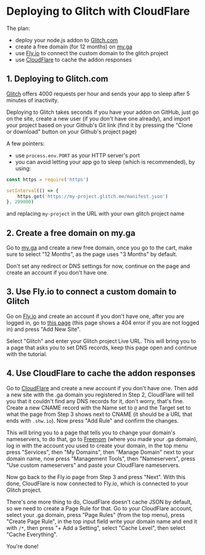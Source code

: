 # Deploying to Glitch with CloudFlare

The plan:
- deploy your node.js addon to [Glitch.com](https://glitch.com)
- create a free domain (for 12 months) on [my.ga](https://my.ga)
- use [Fly.io](https://fly.io) to connect the custom domain to the glitch project
- use [CloudFlare](https://cloudflare.com) to cache the addon responses


## 1. Deploying to Glitch.com

[Glitch](https://glitch.com) offers 4000 requests per hour and sends your app to sleep after 5 minutes of inactivity.

Deploying to Glitch takes seconds if you have your addon on GitHub, just go on the site, create a new user (if you don't have one already), and import your project based on your Github's Git link (find it by pressing the "Clone or download" button on your Github's project page)

A few pointers:
- use `process.env.PORT` as your HTTP server's port
- you can avoid letting your app go to sleep (which is recommended), by using:
```javascript
const https = require('https')

setInterval(() => {
	https.get('https://my-project.glitch.me/manifest.json')
}, 299000)
```
and replacing `my-project` in the URL with your own glitch project name


## 2. Create a free domain on my.ga

Go to [my.ga](https://my.ga) and create a new free domain, once you go to the cart, make sure to select "12 Months", as the page uses "3 Months" by default.

Don't set any redirect or DNS settings for now, continue on the page and create an account if you don't have one.


## 3. Use Fly.io to connect a custom domain to Glitch

Go on [Fly.io](https://fly.io) and create an account if you don't have one, after you are logged in, go to [this page](https://fly.io/sites) (this page shows a 404 error if you are not logged in) and press "Add New Site".

Select "Glitch" and enter your Glitch project Live URL. This will bring you to a page that asks you to set DNS records, keep this page open and continue with the tutorial.


## 4. Use CloudFlare to cache the addon responses

Go to [CloudFlare](cloudflare.com) and create a new account if you don't have one. Then add a new site with the .ga domain you registered in Step 2, CloudFlare will tell you that it couldn't find any DNS records for it, don't worry, that's fine. Create a new CNAME record with the Name set to `@` and the Target set to what the page from Step 3 shows next to CNAME (it should be a URL that ends with `.shw.io`). Now press "Add Rule" and confirm the changes.

This will bring you to a page that tells you to change your domain's nameservers, to do that, go to [Freenom](https://freenom.com) (where you made your .ga domain), log in with the account you used to create your domain, in the top menu press "Services", then "My Domains", then "Manage Domain" next to your domain name, now press "Management Tools", then "Nameservers", press "Use custom nameservers" and paste your CloudFlare nameservers.

Now go back to the Fly.io page from Step 3 and press "Next". With this done, CloudFlare is now connected to Fly.io, which is connected to your Glitch project.

There's one more thing to do, CloudFlare doesn't cache JSON by default, so we need to create a Page Rule for that. Go to your CloudFlare account, select your .ga domain, press "Page Rules" (from the top menu), press "Create Page Rule", in the top input field write your domain name and end it with `/*`, then press "+ Add a Setting", select "Cache Level", then select "Cache Everything".

You're done!